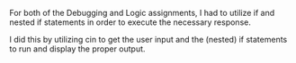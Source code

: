 For both of the Debugging and Logic assignments, I had to utilize if and nested if statements in order to execute the necessary response. 

I did this by utilizing cin to get the user input and the (nested) if statements to run and display the proper output.

